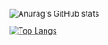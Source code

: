 ![Anurag's GitHub stats](https://github-readme-stats.vercel.app/api?username=SGH07&show_icons=true)

[![Top Langs](https://github-readme-stats.vercel.app/api/top-langs/?username=anuraghazra&layout=compact)](https://github.com/anuraghazra/github-readme-stats)







